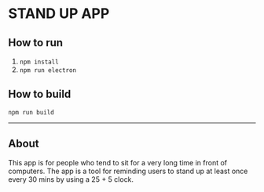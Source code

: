 # STAND UP APP

## How to run
1. ```npm install```
2. ```npm run electron```
## How to build
```npm run build```


-----
## About
This app is for people who tend to sit for a very long time in front of computers. The app is a tool for reminding users to stand up at least once every 30 mins by using a 25 + 5 clock.

